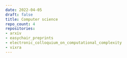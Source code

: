 ```yaml
---
date: 2022-04-05
draft: false
title: Computer science
repo_count: 4
repositories:
- arxiv
- easychair_preprints
- electronic_colloquium_on_computational_complexity
- vixra
---
```



